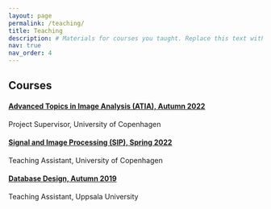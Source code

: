 ```yaml
---
layout: page
permalink: /teaching/
title: Teaching
description: # Materials for courses you taught. Replace this text with your description.
nav: true
nav_order: 4
---
```


## Courses

#### [Advanced Topics in Image Analysis (ATIA), Autumn 2022](https://kurser.ku.dk/course/ndak15013u/2022-2023)
Project Supervisor, University of Copenhagen

<!-- - MSc Level
- NDAK15013U -->

#### [Signal and Image Processing (SIP), Spring 2022](https://kurser.ku.dk/course/ndaa09027u/2021-2022)
Teaching Assistant, University of Copenhagen

<!-- - MSc Level
- NDAA09027U -->

#### [Database Design, Autumn 2019](https://www.uu.se/en/admissions/master/selma/kursplan/?kKod=1DL301)
Teaching Assistant, Uppsala University

<!-- - BSc Level
- 1DL301 -->


